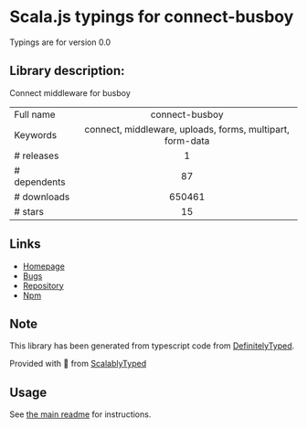 
# Scala.js typings for connect-busboy

Typings are for version 0.0

## Library description:
Connect middleware for busboy

|                    |                 |
| ------------------ | :-------------: |
| Full name          | connect-busboy |
| Keywords           | connect, middleware, uploads, forms, multipart, form-data |
| # releases         | 1 |
| # dependents       | 87 |
| # downloads        | 650461 |
| # stars            | 15 |

## Links
- [Homepage](https://github.com/mscdex/connect-busboy)
- [Bugs](https://github.com/mscdex/connect-busboy/issues)
- [Repository](https://github.com/mscdex/connect-busboy)
- [Npm](https://www.npmjs.com/package/connect-busboy)
    


## Note
This library has been generated from typescript code from [DefinitelyTyped](https://definitelytyped.org).

Provided with :purple_heart: from [ScalablyTyped](https://github.com/oyvindberg/ScalablyTyped)

## Usage
See [the main readme](../../readme.md) for instructions.


